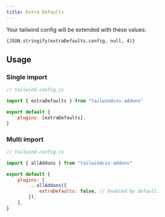 ```yaml
---
title: Extra Defaults
---
```


<script>
    import { extraDefaults } from "tailwindcss-addons"
</script>

Your tailwind config will be extended with these values:

<pre><code>{JSON.stringify(extraDefaults.config, null, 4)}</code></pre>

## Usage

### Single import

```js
// tailwind.config.js

import { extraDefaults } from "tailwindcss-addons"

export default {
    plugins: [extraDefaults],
}
```

### Multi import

```js
// tailwind.config.js

import { allAddons } from "tailwindcss-addons"

export default {
    plugins: [
        ...allAddons({
            extraDefaults: false, // Enabled by default.
        }),
    ],
}
```
